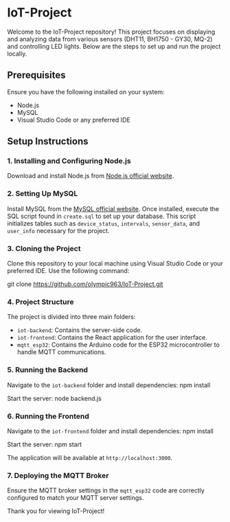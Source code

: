 # IoT-Project
Welcome to the IoT-Project repository! This project focuses on displaying and analyzing data from various sensors (DHT11, BH1750 - GY30, MQ-2) and controlling LED lights. Below are the steps to set up and run the project locally.

## Prerequisites
Ensure you have the following installed on your system:
- Node.js
- MySQL
- Visual Studio Code or any preferred IDE

## Setup Instructions
### 1. Installing and Configuring Node.js
Download and install Node.js from [Node.js official website](https://nodejs.org/).

### 2. Setting Up MySQL
Install MySQL from the [MySQL official website](https://dev.mysql.com/downloads/). Once installed, execute the SQL script found in `create.sql` to set up your database. This script initializes tables such as `device_status`, `intervals`, `sensor_data`, and `user_info` necessary for the project.

### 3. Cloning the Project
Clone this repository to your local machine using Visual Studio Code or your preferred IDE. Use the following command:

git clone https://github.com/olympic963/IoT-Project.git

### 4. Project Structure
The project is divided into three main folders:
- `iot-backend`: Contains the server-side code.
- `iot-frontend`: Contains the React application for the user interface.
- `mqtt_esp32`: Contains the Arduino code for the ESP32 microcontroller to handle MQTT communications.

### 5. Running the Backend
Navigate to the `iot-backend` folder and install dependencies: npm install

Start the server: node backend.js

### 6. Running the Frontend
Navigate to the `iot-frontend` folder and install dependencies: npm install

Start the server: npm start

The application will be available at `http://localhost:3000`.

### 7. Deploying the MQTT Broker
Ensure the MQTT broker settings in the `mqtt_esp32` code are correctly configured to match your MQTT server settings.

Thank you for viewing IoT-Project!


